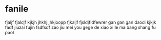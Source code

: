 # fanile
fjaljf
fjaldjf
kjkjh
jhkhj
jhkjoopp
fjkaljf
fjsldjfldfewrer
gan gan gan 
daodi
kjkjk
fadf
jiuzai fujin
fsdfsdf
zao jiu mei you gege de xiao xi le ma
bang shang fu paol 
